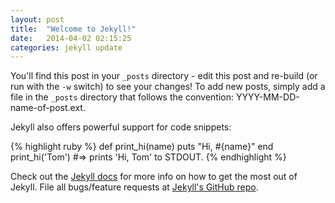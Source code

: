 ```yaml
---
layout: post
title:  "Welcome to Jekyll!"
date:   2014-04-02 02:15:25
categories: jekyll update
---
```


You'll find this post in your `_posts` directory - edit this post and re-build (or run with the `-w` switch) to see your changes!
To add new posts, simply add a file in the `_posts` directory that follows the convention: YYYY-MM-DD-name-of-post.ext.

Jekyll also offers powerful support for code snippets:

{% highlight ruby %}
def print_hi(name)
  puts "Hi, #{name}"
end
print_hi('Tom')
#=> prints 'Hi, Tom' to STDOUT.
{% endhighlight %}

Check out the [Jekyll docs][jekyll] for more info on how to get the most out of Jekyll. File all bugs/feature requests at [Jekyll's GitHub repo][jekyll-gh].

[jekyll-gh]: https://github.com/mojombo/jekyll
[jekyll]:    http://jekyllrb.com
